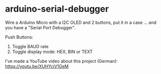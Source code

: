 # arduino-serial-debugger

Wire a Arduino Micro with a I2C OLED and 2 buttons, put it in a case 
... and you have a "Serial Port Debugger".

Push Buttons:
1. Toggle BAUD rate
2. Toggle display mode: HEX, BIN or TEXT

I've made a YouTube video about this project (German):
https://youtu.be/XUHYciV1GeM
